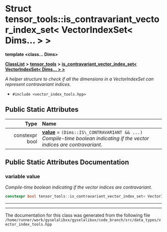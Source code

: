 

# Struct tensor\_tools::is\_contravariant\_vector\_index\_set&lt; VectorIndexSet&lt; Dims... &gt; &gt;

**template &lt;class... Dims&gt;**



[**ClassList**](annotated.md) **>** [**tensor\_tools**](namespacetensor__tools.md) **>** [**is\_contravariant\_vector\_index\_set&lt; VectorIndexSet&lt; Dims... &gt; &gt;**](structtensor__tools_1_1is__contravariant__vector__index__set_3_01VectorIndexSet_3_01Dims_8_8_8_01_4_01_4.md)



_A helper structure to check if all the dimensions in a VectorIndexSet can represent contravariant indices._ 

* `#include <vector_index_tools.hpp>`























## Public Static Attributes

| Type | Name |
| ---: | :--- |
|  constexpr bool | [**value**](#variable-value)   = `(Dims::IS\_CONTRAVARIANT && ...)`<br>_Compile-time boolean indicating if the vector indices are contravariant._  |










































## Public Static Attributes Documentation




### variable value 

_Compile-time boolean indicating if the vector indices are contravariant._ 
```C++
constexpr bool tensor_tools::is_contravariant_vector_index_set< VectorIndexSet< Dims... > >::value;
```




<hr>

------------------------------
The documentation for this class was generated from the following file `/home/runner/work/gyselalibxx/gyselalibxx/code_branch/src/data_types/vector_index_tools.hpp`

